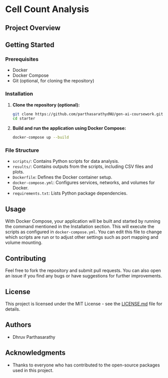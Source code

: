 # Cell Count Analysis

## Project Overview


## Getting Started

### Prerequisites
- Docker
- Docker Compose
- Git (optional, for cloning the repository)

### Installation
1. **Clone the repository (optional):**
   ```bash
   git clone https://github.com/parthasarathydNU/gen-ai-coursework.git
   cd starter
   ```

2. **Build and run the application using Docker Compose:**
   ```bash
   docker-compose up --build
   ```

### File Structure
- `scripts/`: Contains Python scripts for data analysis.
- `results/`: Contains outputs from the scripts, including CSV files and plots.
- `Dockerfile`: Defines the Docker container setup.
- `docker-compose.yml`: Configures services, networks, and volumes for Docker.
- `requirements.txt`: Lists Python package dependencies.

## Usage
With Docker Compose, your application will be built and started by running the command mentioned in the Installation section. This will execute the scripts as configured in `docker-compose.yml`. You can edit this file to change which scripts are run or to adjust other settings such as port mapping and volume mounting.

## Contributing
Feel free to fork the repository and submit pull requests. You can also open an issue if you find any bugs or have suggestions for further improvements.

## License
This project is licensed under the MIT License - see the [LICENSE.md](LICENSE) file for details.

## Authors
- Dhruv Parthasarathy

## Acknowledgments
- Thanks to everyone who has contributed to the open-source packages used in this project.
